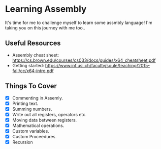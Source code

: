 # Learning Assembly
 It's time for me to challenge myself to learn some assmbly language! I'm taking you on this journey with me too..

## Useful Resources
- Assembly cheat sheet: https://cs.brown.edu/courses/cs033/docs/guides/x64_cheatsheet.pdf
- Getting started: https://www.inf.usi.ch/faculty/soule/teaching/2015-fall/cc/x64-intro.pdf

## Things To Cover
- [x] Commenting in Assemly.
- [x] Printing text.
- [x] Summing numbers.
- [x] Write out all registers, operators etc.
- [x] Moving data between registers.
- [x] Mathematical operations.
- [x] Custom variables.
- [x] Custom Proceedures.
- [x] Recursion
